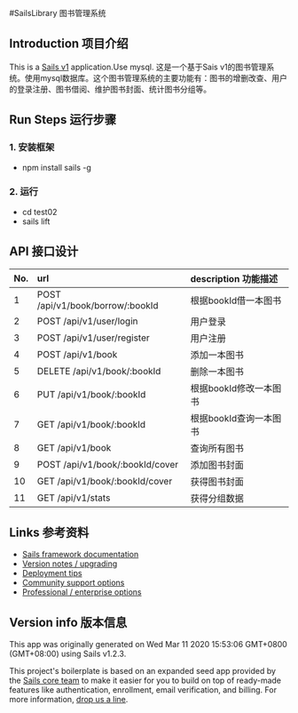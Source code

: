 #SailsLibrary 图书管理系统

## Introduction 项目介绍
This is a [Sails v1](https://sailsjs.com) application.Use mysql.
这是一个基于Sais v1的图书管理系统。使用mysql数据库。这个图书管理系统的主要功能有：图书的增删改查、用户的登录注册、图书借阅、维护图书封面、统计图书分组等。

## Run Steps 运行步骤
### 1. 安装框架
+ npm install sails -g
### 2. 运行
+ cd test02
+ sails lift

## API 接口设计
| No. | url | description 功能描述 |
| :-----|  :-----| :-----|
| 1 | POST /api/v1/book/borrow/:bookId| 根据bookId借一本图书 |
| 2 | POST /api/v1/user/login | 用户登录 |
| 3 | POST /api/v1/user/register | 用户注册 |
| 4 | POST /api/v1/book | 添加一本图书 |
| 5 | DELETE /api/v1/book/:bookId | 删除一本图书 |
| 6 | PUT /api/v1/book/:bookId | 根据bookId修改一本图书 |
| 7 | GET /api/v1/book/:bookId | 根据bookId查询一本图书 |
| 8 | GET /api/v1/book | 查询所有图书 |
| 9 | POST /api/v1/book/:bookId/cover | 添加图书封面 |
| 10 | GET /api/v1/book/:bookId/cover | 获得图书封面 |
| 11 | GET /api/v1/stats | 获得分组数据 |


## Links 参考资料

+ [Sails framework documentation](https://sailsjs.com/get-started)
+ [Version notes / upgrading](https://sailsjs.com/documentation/upgrading)
+ [Deployment tips](https://sailsjs.com/documentation/concepts/deployment)
+ [Community support options](https://sailsjs.com/support)
+ [Professional / enterprise options](https://sailsjs.com/enterprise)


## Version info 版本信息

This app was originally generated on Wed Mar 11 2020 15:53:06 GMT+0800 (GMT+08:00) using Sails v1.2.3.

<!-- Internally, Sails used [`sails-generate@1.16.13`](https://github.com/balderdashy/sails-generate/tree/v1.16.13/lib/core-generators/new). -->


This project's boilerplate is based on an expanded seed app provided by the [Sails core team](https://sailsjs.com/about) to make it easier for you to build on top of ready-made features like authentication, enrollment, email verification, and billing.  For more information, [drop us a line](https://sailsjs.com/support).


<!--
Note:  Generators are usually run using the globally-installed `sails` CLI (command-line interface).  This CLI version is _environment-specific_ rather than app-specific, thus over time, as a project's dependencies are upgraded or the project is worked on by different developers on different computers using different versions of Node.js, the Sails dependency in its package.json file may differ from the globally-installed Sails CLI release it was originally generated with.  (Be sure to always check out the relevant [upgrading guides](https://sailsjs.com/upgrading) before upgrading the version of Sails used by your app.  If you're stuck, [get help here](https://sailsjs.com/support).)
-->

